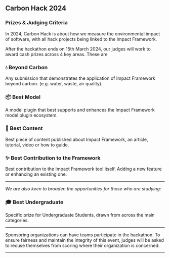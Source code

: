 ## Carbon Hack 2024
### Prizes & Judging Criteria

In 2024, Carbon Hack is about how we measure the environmental impact of software, with all hack projects being linked to the Impact Framework.

After the hackathon ends on 15th March 2024, our judges will work to award cash prizes across 4 key areas. These are

### 💧 Beyond Carbon
Any submission that demonstrates the application of Impact Framework beyond carbon. (e.g. water, waste, air quality).

### 📦 Best Model
A model plugin that best supports and enhances the Impact Framework model plugin ecosystem.

### 📝 Best Content
Best piece of content published about Impact Framework, an article, tutorial, video or how to guide.

### ✨ Best Contribution to the Framework
Best contribution to the Impact Framework tool itself. Adding a new feature or enhancing an existing one.

---

_We are also keen to broaden the opportunities for those who are studying:_
### 🎓 Best Undergraduate
Specific prize for Undergraduate Students, drawn from across the main categories.

---

Sponsoring organizations can have teams participate in the hackathon. To ensure fairness and maintain the integrity of this event, judges will be asked to recuse themselves from scoring where their organization is concerned.

---
